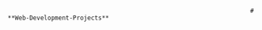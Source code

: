                                                                        # **Web-Development-Projects**

